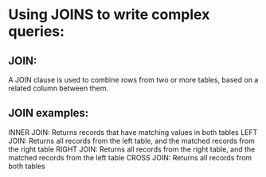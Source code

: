 # Using JOINS to write complex queries:

## JOIN:
A JOIN clause is used to combine rows from two or more tables, based on a related column between them.

## JOIN examples:
INNER JOIN: Returns records that have matching values in both tables
LEFT JOIN: Returns all records from the left table, and the matched records from the right table
RIGHT JOIN: Returns all records from the right table, and the matched records from the left table
CROSS JOIN: Returns all records from both tables
